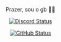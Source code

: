 <p align="center">
    Prazer, sou o gb 👋😃
</p>

<p align="center">
  <a href="https://discord.com/users/930672718876147763" target="_blank">
    <img src="https://lanyard.cnrad.dev/api/930672718876147763?bg=0c1014&borderRadius=5px" alt="Discord Status"/>
    </a>
</p>

<p align="center">
  <a href="https://discord.com/users/930672718876147763" target="_blank">
    <img src="https://awesome-github-stats.azurewebsites.net/user-stats/imnotgb?cardType=level&theme=gotham" alt="GitHub Status"/>
    </a>
</p>
